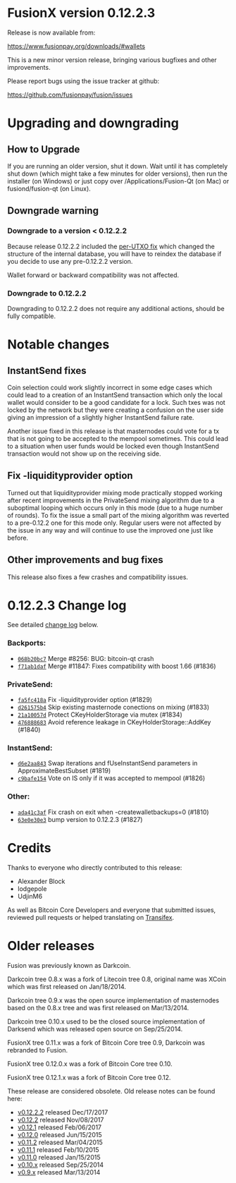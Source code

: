 FusionX version 0.12.2.3
==========================

Release is now available from:

  <https://www.fusionpay.org/downloads/#wallets>

This is a new minor version release, bringing various bugfixes and other
improvements.

Please report bugs using the issue tracker at github:

  <https://github.com/fusionpay/fusion/issues>


Upgrading and downgrading
=========================

How to Upgrade
--------------

If you are running an older version, shut it down. Wait until it has completely
shut down (which might take a few minutes for older versions), then run the
installer (on Windows) or just copy over /Applications/Fusion-Qt (on Mac) or
fusiond/fusion-qt (on Linux).

Downgrade warning
-----------------

### Downgrade to a version < 0.12.2.2

Because release 0.12.2.2 included the [per-UTXO fix](release-notes/fusion/release-notes-0.12.2.2.md#per-utxo-fix)
which changed the structure of the internal database, you will have to reindex
the database if you decide to use any pre-0.12.2.2 version.

Wallet forward or backward compatibility was not affected.

### Downgrade to 0.12.2.2

Downgrading to 0.12.2.2 does not require any additional actions, should be
fully compatible.

Notable changes
===============

InstantSend fixes
-----------------

Coin selection could work slightly incorrect in some edge cases which could
lead to a creation of an InstantSend transaction which only the local wallet
would consider to be a good candidate for a lock. Such txes was not locked by
the network but they were creating a confusion on the user side giving an
impression of a slightly higher InstantSend failure rate.

Another issue fixed in this release is that masternodes could vote for a tx
that is not going to be accepted to the mempool sometimes. This could lead to
a situation when user funds would be locked even though InstantSend transaction
would not show up on the receiving side.

Fix -liquidityprovider option
-----------------------------

Turned out that liquidityprovider mixing mode practically stopped working after
recent improvements in the PrivateSend mixing algorithm due to a suboptimal
looping which occurs only in this mode (due to a huge number of rounds). To fix
the issue a small part of the mixing algorithm was reverted to a pre-0.12.2 one
for this mode only. Regular users were not affected by the issue in any way and
will continue to use the improved one just like before.

Other improvements and bug fixes
--------------------------------

This release also fixes a few crashes and compatibility issues.


0.12.2.3 Change log
===================

See detailed [change log](https://github.com/fusionpay/fusion/compare/v0.12.2.2...fusionpay:v0.12.2.3) below.

### Backports:
- [`068b20bc7`](https://github.com/fusionpay/fusion/commit/068b20bc7) Merge #8256: BUG: bitcoin-qt crash
- [`f71ab1daf`](https://github.com/fusionpay/fusion/commit/f71ab1daf) Merge #11847: Fixes compatibility with boost 1.66 (#1836)

### PrivateSend:
- [`fa5fc418a`](https://github.com/fusionpay/fusion/commit/fa5fc418a) Fix -liquidityprovider option (#1829)
- [`d261575b4`](https://github.com/fusionpay/fusion/commit/d261575b4) Skip existing masternode conections on mixing (#1833)
- [`21a10057d`](https://github.com/fusionpay/fusion/commit/21a10057d) Protect CKeyHolderStorage via mutex (#1834)
- [`476888683`](https://github.com/fusionpay/fusion/commit/476888683) Avoid reference leakage in CKeyHolderStorage::AddKey (#1840)

### InstantSend:
- [`d6e2aa843`](https://github.com/fusionpay/fusion/commit/d6e2aa843) Swap iterations and fUseInstantSend parameters in ApproximateBestSubset (#1819)
- [`c9bafe154`](https://github.com/fusionpay/fusion/commit/c9bafe154) Vote on IS only if it was accepted to mempool (#1826)

### Other:
- [`ada41c3af`](https://github.com/fusionpay/fusion/commit/ada41c3af) Fix crash on exit when -createwalletbackups=0 (#1810)
- [`63e0e30e3`](https://github.com/fusionpay/fusion/commit/63e0e30e3) bump version to 0.12.2.3 (#1827)

Credits
=======

Thanks to everyone who directly contributed to this release:

- Alexander Block
- lodgepole
- UdjinM6

As well as Bitcoin Core Developers and everyone that submitted issues,
reviewed pull requests or helped translating on
[Transifex](https://www.transifex.com/projects/p/fusion/).


Older releases
==============

Fusion was previously known as Darkcoin.

Darkcoin tree 0.8.x was a fork of Litecoin tree 0.8, original name was XCoin
which was first released on Jan/18/2014.

Darkcoin tree 0.9.x was the open source implementation of masternodes based on
the 0.8.x tree and was first released on Mar/13/2014.

Darkcoin tree 0.10.x used to be the closed source implementation of Darksend
which was released open source on Sep/25/2014.

FusionX tree 0.11.x was a fork of Bitcoin Core tree 0.9,
Darkcoin was rebranded to Fusion.

FusionX tree 0.12.0.x was a fork of Bitcoin Core tree 0.10.

FusionX tree 0.12.1.x was a fork of Bitcoin Core tree 0.12.

These release are considered obsolete. Old release notes can be found here:

- [v0.12.2.2](release-notes/fusion/release-notes-0.12.2.2.md) released Dec/17/2017
- [v0.12.2](release-notes/fusion/release-notes-0.12.2.md) released Nov/08/2017
- [v0.12.1](release-notes/fusion/release-notes-0.12.1.md) released Feb/06/2017
- [v0.12.0](release-notes/fusion/release-notes-0.12.0.md) released Jun/15/2015
- [v0.11.2](release-notes/fusion/release-notes-0.11.2.md) released Mar/04/2015
- [v0.11.1](release-notes/fusion/release-notes-0.11.1.md) released Feb/10/2015
- [v0.11.0](release-notes/fusion/release-notes-0.11.0.md) released Jan/15/2015
- [v0.10.x](release-notes/fusion/release-notes-0.10.0.md) released Sep/25/2014
- [v0.9.x](release-notes/fusion/release-notes-0.9.0.md) released Mar/13/2014

